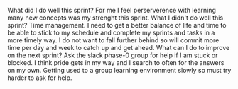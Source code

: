 What did I do well this sprint?
For me I feel perserverence with learning many new concepts was my strenght this sprint.
What I didn't do well this sprint?
Time management. I need to get a better balance of life and time to be able to stick to my schedule and complete my sprints and tasks in a more timely way. I do not want to fall further behind so will commit more time per day and week to catch up and get ahead.
What can I do to improve on the next sprint?
Ask the slack phase-0 group for help if I am stuck or blocked. I think pride gets in my way and I search to often for the answers on my own. Getting used to a group learning environment slowly so must try harder to ask for help.